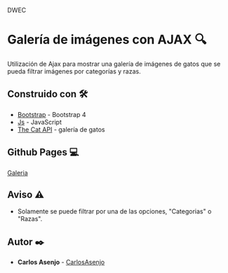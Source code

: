 DWEC

# Galería de imágenes con AJAX :mag:
Utilización de Ajax para mostrar una galería de imágenes de gatos que se pueda filtrar imágenes por categorías y razas.

## Construido con 🛠️

* [Bootstrap](http://www.https://getbootstrap.com/) - Bootstrap 4
* [Js](https://www.javascript.com/) - JavaScript
* [The Cat API](https://thecatapi.com/) - galería de gatos

## Github Pages :computer:

[Galeria](https://carlosasenjo.github.io/IMG_Gallery_AJAX/)

## Aviso :warning:

* Solamente se puede filtrar por una de las opciones, "Categorias" o "Razas".

## Autor ✒️

* **Carlos Asenjo** - [CarlosAsenjo](https://github.com/CarlosAsenjo)
